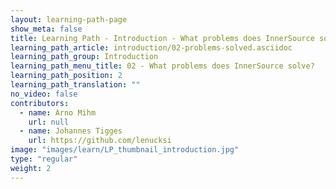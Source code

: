 ```yaml
---
layout: learning-path-page
show_meta: false
title: Learning Path - Introduction - What problems does InnerSource solve?
learning_path_article: introduction/02-problems-solved.asciidoc
learning_path_group: Introduction
learning_path_menu_title: 02 - What problems does InnerSource solve?
learning_path_position: 2
learning_path_translation: ""
no_video: false
contributors:
  - name: Arno Mihm
    url: null
  - name: Johannes Tigges
    url: https://github.com/lenucksi
image: "images/learn/LP_thumbnail_introduction.jpg"
type: "regular"
weight: 2
---
```

<!--- This file autogenerated from https://github.com/InnerSourceCommons/InnerSourceLearningPath/blob/master/scripts/generate_learning_path_markdown.js -->